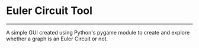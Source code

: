 # Euler Circuit Tool
---
A simple GUI created using Python's pygame module to create and explore whether a graph is an Euler Circuit or not.